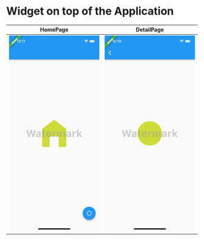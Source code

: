 # Widget on top of the Application

| HomePage | DetailPage |
| ------------- | ------------- |
| ![Screenshot](screenshot1.png) | ![Screenshot](screenshot2.png) |


